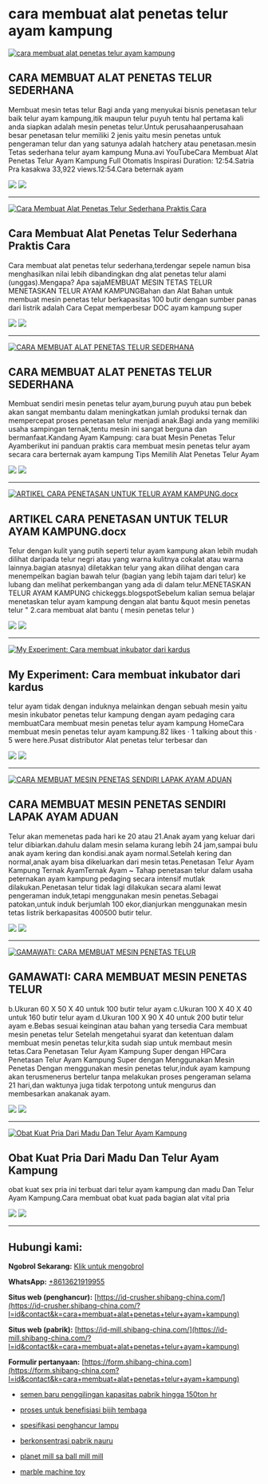 # cara membuat alat penetas telur ayam kampung

<a href="https://swt.shibang-china.com/?l=id&img&k=cara+membuat+alat+penetas+telur+ayam+kampung" target="_blank">![cara membuat alat penetas telur ayam kampung](http://static.shibang-china.com/all-800x300/645.jpg)</a>

## CARA MEMBUAT ALAT PENETAS TELUR SEDERHANA
Membuat mesin tetas telur Bagi anda yang menyukai bisnis penetasan telur baik telur ayam kampung,itik maupun telur puyuh tentu hal pertama kali anda siapkan adalah mesin penetas telur.Untuk perusahaanperusahaan besar penetasan telur memiliki 2 jenis yaitu mesin penetas untuk pengeraman telur dan yang satunya adalah hatchery atau penetasan.mesin Tetas sederhana telur ayam kampung Muna.avi YouTubeCara Membuat Alat Penetas Telur Ayam Kampung Full Otomatis Inspirasi Duration: 12:54.Satria Pra kasakwa 33,922 views.12:54.Cara beternak ayam


<a href="https://whatsapp.shibangsoft.com/WhatsApp.php" target="_blank" title="WhatsApp">![](http://static.shibang-china.com/icon/whatsapp.png)</a> <a href="https://swt.shibang-china.com/?l=id&icon&k=cara+membuat+alat+penetas+telur+ayam+kampung" target="_blank">![](http://static.shibang-china.com/icon/chat-id.png)</a>

---

<a href="https://swt.shibang-china.com/?l=id&img&k=cara+membuat+alat+penetas+telur+ayam+kampung" target="_blank">![Cara Membuat Alat Penetas Telur Sederhana Praktis Cara](http://static.shibang-china.com/all-800x300/869.jpg)</a>

## Cara Membuat Alat Penetas Telur Sederhana Praktis Cara
Cara membuat alat penetas telur sederhana,terdengar sepele namun bisa menghasilkan nilai lebih dibandingkan dng alat penetas telur alami (unggas).Mengapa? Apa sajaMEMBUAT MESIN TETAS TELUR MENETASKAN TELUR AYAM KAMPUNGBahan dan Alat Bahan untuk membuat mesin penetas telur berkapasitas 100 butir dengan sumber panas dari listrik adalah Cara Cepat memperbesar DOC ayam kampung super


<a href="https://whatsapp.shibangsoft.com/WhatsApp.php" target="_blank" title="WhatsApp">![](http://static.shibang-china.com/icon/whatsapp.png)</a> <a href="https://swt.shibang-china.com/?l=id&icon&k=cara+membuat+alat+penetas+telur+ayam+kampung" target="_blank">![](http://static.shibang-china.com/icon/chat-id.png)</a>

---

<a href="https://swt.shibang-china.com/?l=id&img&k=cara+membuat+alat+penetas+telur+ayam+kampung" target="_blank">![CARA MEMBUAT ALAT PENETAS TELUR SEDERHANA](http://static.shibang-china.com/all-800x300/257.jpg)</a>

## CARA MEMBUAT ALAT PENETAS TELUR SEDERHANA
Membuat sendiri mesin penetas telur ayam,burung puyuh atau pun bebek akan sangat membantu dalam meningkatkan jumlah produksi ternak dan mempercepat proses penetasan telur menjadi anak.Bagi anda yang memiliki usaha sampingan ternak,tentu mesin ini sangat berguna dan bermanfaat.Kandang Ayam Kampung: cara buat Mesin Penetas Telur Ayamberikut ini panduan praktis cara membuat mesin penetas telur ayam secara cara berternak ayam kampung Tips Memilih Alat Penetas Telur Ayam


<a href="https://whatsapp.shibangsoft.com/WhatsApp.php" target="_blank" title="WhatsApp">![](http://static.shibang-china.com/icon/whatsapp.png)</a> <a href="https://swt.shibang-china.com/?l=id&icon&k=cara+membuat+alat+penetas+telur+ayam+kampung" target="_blank">![](http://static.shibang-china.com/icon/chat-id.png)</a>

---

<a href="https://swt.shibang-china.com/?l=id&img&k=cara+membuat+alat+penetas+telur+ayam+kampung" target="_blank">![ARTIKEL CARA PENETASAN UNTUK TELUR AYAM KAMPUNG.docx](http://static.shibang-china.com/all-800x300/1098.jpg)</a>

## ARTIKEL CARA PENETASAN UNTUK TELUR AYAM KAMPUNG.docx
Telur dengan kulit yang putih seperti telur ayam kampung akan lebih mudah dilihat daripada telur negri atau yang warna kulitnya cokalat atau warna lainnya.bagian atasnya) diletakkan telur yang akan dilihat dengan cara menempelkan bagian bawah telur (bagian yang lebih tajam dari telur) ke lubang dan melihat perkembangan yang ada di dalam telur.MENETASKAN TELUR AYAM KAMPUNG chickeggs.blogspotSebelum kalian semua belajar menetaskan telur ayam kampung dengan alat bantu &quot mesin penetas telur " 2.cara membuat alat bantu ( mesin penetas telur )


<a href="https://whatsapp.shibangsoft.com/WhatsApp.php" target="_blank" title="WhatsApp">![](http://static.shibang-china.com/icon/whatsapp.png)</a> <a href="https://swt.shibang-china.com/?l=id&icon&k=cara+membuat+alat+penetas+telur+ayam+kampung" target="_blank">![](http://static.shibang-china.com/icon/chat-id.png)</a>

---

<a href="https://swt.shibang-china.com/?l=id&img&k=cara+membuat+alat+penetas+telur+ayam+kampung" target="_blank">![My Experiment: Cara membuat inkubator dari kardus](http://static.shibang-china.com/all-800x300/570.jpg)</a>

## My Experiment: Cara membuat inkubator dari kardus
telur ayam tidak dengan induknya melainkan dengan sebuah mesin yaitu mesin inkubator penetas telur kampung dengan ayam pedaging cara membuatCara membuat mesin penetas telur ayam kampung HomeCara membuat mesin penetas telur ayam kampung.82 likes · 1 talking about this · 5 were here.Pusat distributor Alat penetas telur terbesar dan


<a href="https://whatsapp.shibangsoft.com/WhatsApp.php" target="_blank" title="WhatsApp">![](http://static.shibang-china.com/icon/whatsapp.png)</a> <a href="https://swt.shibang-china.com/?l=id&icon&k=cara+membuat+alat+penetas+telur+ayam+kampung" target="_blank">![](http://static.shibang-china.com/icon/chat-id.png)</a>

---

<a href="https://swt.shibang-china.com/?l=id&img&k=cara+membuat+alat+penetas+telur+ayam+kampung" target="_blank">![CARA MEMBUAT MESIN PENETAS SENDIRI LAPAK AYAM ADUAN](http://static.shibang-china.com/all-800x300/402.jpg)</a>

## CARA MEMBUAT MESIN PENETAS SENDIRI LAPAK AYAM ADUAN
Telur akan memenetas pada hari ke 20 atau 21.Anak ayam yang keluar dari telur dibiarkan.dahulu dalam mesin selama kurang lebih 24 jam,sampai bulu anak ayam kering dan kondisi.anak ayam normal.Setelah kering dan normal,anak ayam bisa dikeluarkan dari mesin tetas.Penetasan Telur Ayam Kampung Ternak AyamTernak Ayam ~ Tahap penetasan telur dalam usaha peternakan ayam kampung pedaging secara intensif mutlak dilakukan.Penetasan telur tidak lagi dilakukan secara alami lewat pengeraman induk,tetapi menggunakan mesin penetas.Sebagai patokan,untuk induk berjumlah 100 ekor,dianjurkan menggunakan mesin tetas listrik berkapasitas 400500 butir telur.


<a href="https://whatsapp.shibangsoft.com/WhatsApp.php" target="_blank" title="WhatsApp">![](http://static.shibang-china.com/icon/whatsapp.png)</a> <a href="https://swt.shibang-china.com/?l=id&icon&k=cara+membuat+alat+penetas+telur+ayam+kampung" target="_blank">![](http://static.shibang-china.com/icon/chat-id.png)</a>

---

<a href="https://swt.shibang-china.com/?l=id&img&k=cara+membuat+alat+penetas+telur+ayam+kampung" target="_blank">![GAMAWATI: CARA MEMBUAT MESIN PENETAS TELUR](http://static.shibang-china.com/all-800x300/755.jpg)</a>

## GAMAWATI: CARA MEMBUAT MESIN PENETAS TELUR
b.Ukuran 60 X 50 X 40 untuk 100 butir telur ayam c.Ukuran 100 X 40 X 40 untuk 160 butir telur ayam d.Ukuran 100 X 90 X 40 untuk 200 butir telur ayam e.Bebas sesuai keinginan atau bahan yang tersedia Cara membuat mesin penetas telur Setelah mengetahui syarat dan ketentuan dalam membuat mesin penetas telur,kita sudah siap untuk membaut mesin tetas.Cara Penetasan Telur Ayam Kampung Super dengan HPCara Penetasan Telur Ayam Kampung Super dengan Menggunakan Mesin Penetas Dengan menggunakan mesin penetas telur,induk ayam kampung akan terusmenerus bertelur tanpa melakukan proses pengeraman selama 21 hari,dan waktunya juga tidak terpotong untuk mengurus dan membesarkan anakanak ayam.


<a href="https://whatsapp.shibangsoft.com/WhatsApp.php" target="_blank" title="WhatsApp">![](http://static.shibang-china.com/icon/whatsapp.png)</a> <a href="https://swt.shibang-china.com/?l=id&icon&k=cara+membuat+alat+penetas+telur+ayam+kampung" target="_blank">![](http://static.shibang-china.com/icon/chat-id.png)</a>

---

<a href="https://swt.shibang-china.com/?l=id&img&k=cara+membuat+alat+penetas+telur+ayam+kampung" target="_blank">![Obat Kuat Pria Dari Madu Dan Telur Ayam Kampung](http://static.shibang-china.com/all-800x300/1447.jpg)</a>

## Obat Kuat Pria Dari Madu Dan Telur Ayam Kampung
obat kuat sex pria ini terbuat dari telur ayam kampung dan madu Dan Telur Ayam Kampung.Cara membuat obat kuat pada bagian alat vital pria

<a href="https://whatsapp.shibangsoft.com/WhatsApp.php" target="_blank" title="WhatsApp">![](http://static.shibang-china.com/icon/whatsapp.png)</a> <a href="https://swt.shibang-china.com/?l=id&icon&k=cara+membuat+alat+penetas+telur+ayam+kampung" target="_blank">![](http://static.shibang-china.com/icon/chat-id.png)</a>

---
## Hubungi kami:

**Ngobrol Sekarang:** [Klik untuk mengobrol](https://swt.shibang-china.com?l=id&contact&k=cara+membuat+alat+penetas+telur+ayam+kampung)

**WhatsApp:**  [+8613621919955](https://whatsapp.shibangsoft.com/WhatsApp.php)

**Situs web (penghancur):** [https://id-crusher.shibang-china.com/](https://id-crusher.shibang-china.com/?l=id&contact&k=cara+membuat+alat+penetas+telur+ayam+kampung)

**Situs web (pabrik):** [https://id-mill.shibang-china.com/](https://id-mill.shibang-china.com/?l=id&contact&k=cara+membuat+alat+penetas+telur+ayam+kampung)

**Formulir pertanyaan:** [https://form.shibang-china.com](https://form.shibang-china.com?l=id&contact&k=cara+membuat+alat+penetas+telur+ayam+kampung)

* [semen baru penggilingan kapasitas pabrik hingga 150ton hr](../38/semen%20baru%20penggilingan%20kapasitas%20pabrik%20hingga%20150ton%20hr.md)

* [proses untuk benefisiasi bijih tembaga](../40/proses%20untuk%20benefisiasi%20bijih%20tembaga.md)

* [spesifikasi penghancur lampu](../31/spesifikasi%20penghancur%20lampu.md)

* [berkonsentrasi pabrik nauru](../31/berkonsentrasi%20pabrik%20nauru.md)

* [planet mill sa ball mill mill](../32/planet%20mill%20sa%20ball%20mill%20mill.md)

* [marble machine toy](../31/marble%20machine%20toy.md)